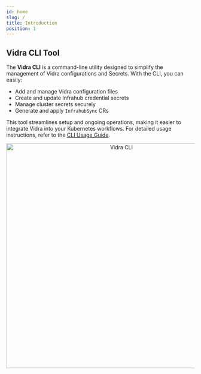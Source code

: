 ```yaml
---
id: home
slug: /
title: Introduction
position: 1
---
```


## Vidra CLI Tool

The **Vidra CLI** is a command-line utility designed to simplify the management of Vidra configurations and Secrets. With the CLI, you can easily:

- Add and manage Vidra configuration files
- Create and update Infrahub credential secrets
- Manage cluster secrets securely
- Generate and apply `InfrahubSync` CRs

This tool streamlines setup and ongoing operations, making it easier to integrate Vidra into your Kubernetes workflows. For detailed usage instructions, refer to the [CLI Usage Guide](../guides/usage).

<div align="center" style={{ marginTop: '3em' }}>
    <img src="../img/cli-help.png" alt="Vidra CLI" width="600"/>
</div>
